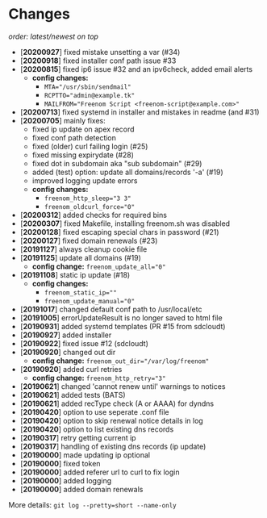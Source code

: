 # Changes

_order: latest/newest on top_

- [**20200927**] fixed mistake unsetting a var (#34)
- [**20200918**] fixed installer conf path issue #33
- [**20200815**] fixed ip6 issue #32 and an ipv6check, added email alerts
  - **config changes:**
    - `MTA="/usr/sbin/sendmail"`
    - `RCPTTO="admin@example.tk"`
    - `MAILFROM="Freenom Script <freenom-script@example.com>"`
- [**20200713**] fixed systemd in installer and mistakes in readme (and #31)
- [**20200705**] mainly fixes:
  - fixed ip update on apex record
  - fixed conf path detection
  - fixed (older) curl failing login (#25)
  - fixed missing expirydate (#28)
  - fixed dot in subdomain aka "sub subdomain" (#29)
  - added (test) option: update all domains/records '-a' (#19)
  - improved logging update errors
  - **config changes:**
    - `freenom_http_sleep="3 3"`
    - `freenom_oldcurl_force="0"`
- [**20200312**] added checks for required bins
- [**20200307**] fixed Makefile, installing freenom.sh was disabled
- [**20200128**] fixed escaping special chars in password (#21)
- [**20200127**] fixed domain renewals (#23)
- [**20191127**] always cleanup cookie file
- [**20191125**] update all domains (#19)
  - **config change:** `freenom_update_all="0"`
- [**20191108**] static ip update (#18)
  - **config changes:**
    - `freenom_static_ip=""`
    - `freenom_update_manual="0"`
- [**20191017**] changed default conf path to /usr/local/etc
- [**20191005**] errorUpdateResult is no longer saved to html file
- [**20190931**] added systemd templates (PR #15 from sdcloudt)
- [**20190927**] added installer
- [**20190922**] fixed issue #12 (sdcloudt)
- [**20190920**] changed out dir
  - **config change:** `freenom_out_dir="/var/log/freenom"`
- [**20190920**] added curl retries
  - **config change:** `freenom_http_retry="3"`
- [**20190621**] changed 'cannot renew until' warnings to notices
- [**20190621**] added tests (BATS)
- [**20190621**] added recType check (A or AAAA) for dyndns
- [**20190420**] option to use seperate .conf file
- [**20190420**] option to skip renewal notice details in log
- [**20190420**] option to list existing dns records
- [**20190317**] retry getting current ip
- [**20190317**] handling of existing dns records (ip update)
- [**20190000**] made updating ip optional
- [**20190000**] fixed token
- [**20190000**] added referer url to curl to fix login
- [**20190000**] added logging
- [**20190000**] added domain renewals

More details: `git log --pretty=short --name-only`
